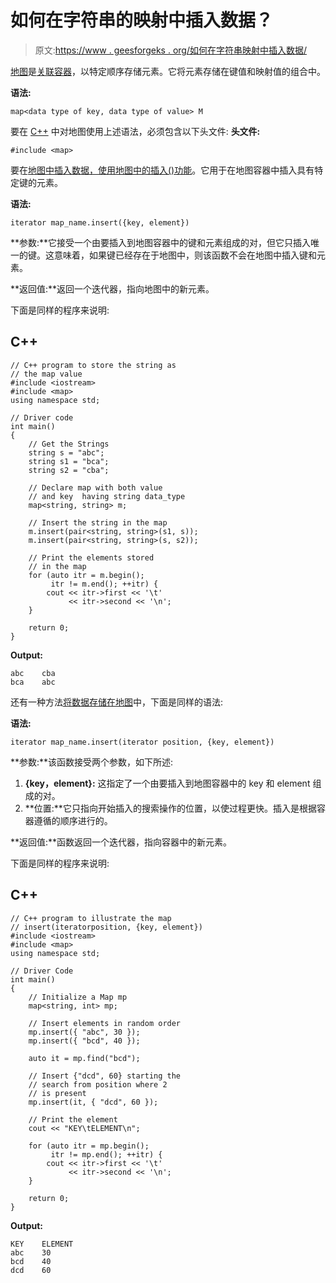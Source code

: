 # 如何在字符串的映射中插入数据？

> 原文:[https://www . geesforgeks . org/如何在字符串映射中插入数据/](https://www.geeksforgeeks.org/how-to-insert-data-in-the-map-of-strings/)

[地图](https://www.geeksforgeeks.org/map-associative-containers-the-c-standard-template-library-stl/)是[关联容器](https://www.geeksforgeeks.org/sequence-vs-associative-containers-cpp/)，以特定顺序存储元素。它将元素存储在键值和映射值的组合中。

**语法:**

```
map<data type of key, data type of value> M
```

要在 [C++](https://www.geeksforgeeks.org/c-plus-plus/) 中对地图使用上述语法，必须包含以下头文件:
**头文件:**

```
#include <map>
```

要在[地图中插入数据，使用地图中的插入()功能](https://www.geeksforgeeks.org/map-insert-in-c-stl/)。它用于在地图容器中插入具有特定键的元素。

**语法:**

```
iterator map_name.insert({key, element})
```

**参数:**它接受一个由要插入到地图容器中的键和元素组成的对，但它只插入唯一的键。这意味着，如果键已经存在于地图中，则该函数不会在地图中插入键和元素。

**返回值:**返回一个迭代器，指向地图中的新元素。

下面是同样的程序来说明:

## C++

```
// C++ program to store the string as
// the map value
#include <iostream>
#include <map>
using namespace std;

// Driver code
int main()
{
    // Get the Strings
    string s = "abc";
    string s1 = "bca";
    string s2 = "cba";

    // Declare map with both value
    // and key  having string data_type
    map<string, string> m;

    // Insert the string in the map
    m.insert(pair<string, string>(s1, s));
    m.insert(pair<string, string>(s, s2));

    // Print the elements stored
    // in the map
    for (auto itr = m.begin();
         itr != m.end(); ++itr) {
        cout << itr->first << '\t'
             << itr->second << '\n';
    }

    return 0;
}
```

**Output:**

```
abc    cba
bca    abc

```

还有一种方法[将数据存储在地图](https://www.geeksforgeeks.org/inserting-elements-in-stdmap-insert-emplace-and-operator/)中，下面是同样的语法:

**语法:**

```
iterator map_name.insert(iterator position, {key, element})
```

**参数:**该函数接受两个参数，如下所述:

1.  **{key，element}:** 这指定了一个由要插入到地图容器中的 key 和 element 组成的对。
2.  **位置:**它只指向开始插入的搜索操作的位置，以使过程更快。插入是根据容器遵循的顺序进行的。

**返回值:**函数返回一个迭代器，指向容器中的新元素。

下面是同样的程序来说明:

## C++

```
// C++ program to illustrate the map
// insert(iteratorposition, {key, element})
#include <iostream>
#include <map>
using namespace std;

// Driver Code
int main()
{
    // Initialize a Map mp
    map<string, int> mp;

    // Insert elements in random order
    mp.insert({ "abc", 30 });
    mp.insert({ "bcd", 40 });

    auto it = mp.find("bcd");

    // Insert {"dcd", 60} starting the
    // search from position where 2
    // is present
    mp.insert(it, { "dcd", 60 });

    // Print the element
    cout << "KEY\tELEMENT\n";

    for (auto itr = mp.begin();
         itr != mp.end(); ++itr) {
        cout << itr->first << '\t'
             << itr->second << '\n';
    }

    return 0;
}
```

**Output:**

```
KEY    ELEMENT
abc    30
bcd    40
dcd    60

```